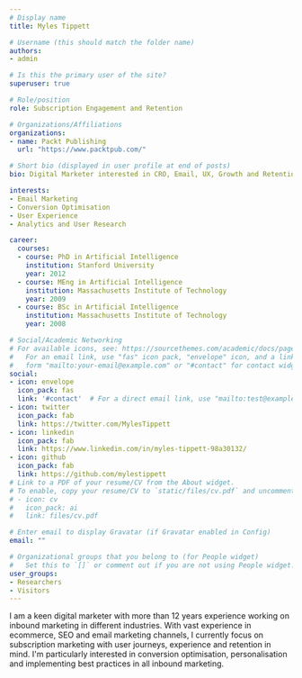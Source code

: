 ```yaml
---
# Display name
title: Myles Tippett

# Username (this should match the folder name)
authors:
- admin

# Is this the primary user of the site?
superuser: true

# Role/position
role: Subscription Engagement and Retention

# Organizations/Affiliations
organizations:
- name: Packt Publishing
  url: "https://www.packtpub.com/"

# Short bio (displayed in user profile at end of posts)
bio: Digital Marketer interested in CRO, Email, UX, Growth and Retention.

interests:
- Email Marketing
- Conversion Optimisation
- User Experience
- Analytics and User Research

career:
  courses:
  - course: PhD in Artificial Intelligence
    institution: Stanford University
    year: 2012
  - course: MEng in Artificial Intelligence
    institution: Massachusetts Institute of Technology
    year: 2009
  - course: BSc in Artificial Intelligence
    institution: Massachusetts Institute of Technology
    year: 2008

# Social/Academic Networking
# For available icons, see: https://sourcethemes.com/academic/docs/page-builder/#icons
#   For an email link, use "fas" icon pack, "envelope" icon, and a link in the
#   form "mailto:your-email@example.com" or "#contact" for contact widget.
social:
- icon: envelope
  icon_pack: fas
  link: '#contact'  # For a direct email link, use "mailto:test@example.org".
- icon: twitter
  icon_pack: fab
  link: https://twitter.com/MylesTippett
- icon: linkedin
  icon_pack: fab
  link: https://www.linkedin.com/in/myles-tippett-98a30132/
- icon: github
  icon_pack: fab
  link: https://github.com/mylestippett
# Link to a PDF of your resume/CV from the About widget.
# To enable, copy your resume/CV to `static/files/cv.pdf` and uncomment the lines below.
# - icon: cv
#   icon_pack: ai
#   link: files/cv.pdf

# Enter email to display Gravatar (if Gravatar enabled in Config)
email: ""

# Organizational groups that you belong to (for People widget)
#   Set this to `[]` or comment out if you are not using People widget.
user_groups:
- Researchers
- Visitors
---
```


I am a keen digital marketer with more than 12 years experience working on inbound marketing in different industries. With vast experience in ecommerce, SEO and email marketing channels, I currently focus on subscription marketing with user journeys, experience and retention in mind. I'm particularly interested in conversion optimisation, personalisation and implementing best practices in all inbound marketing.
